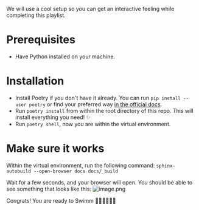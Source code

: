 We will use a cool setup so you can get an interactive feeling while completing this playlist.

# Prerequisites
* Have Python installed on your machine.

# Installation
* Install Poetry if you don't have it already. You can run `pip install --user poetry` or find your preferred way [in the official docs](https://python-poetry.org/docs/#installation).
* Run `poetry install` from within the root directory of this repo. This will install everything you need! ✨
* Run `poetry shell`, now you are within the virtual environment.

# Make sure it works
Within the virtual environment, run the following command:
`sphinx-autobuild --open-browser docs docs/_build`

Wait for a few seconds, and your browser will open. You should be able to see something that looks like this:
![image.png](https://firebasestorage.googleapis.com/v0/b/swimmio-content/o/repositories%2FMTwLk0sV7GJjOsFsx5vf%2Fimg%2Fb35354f7-d7e4-41d8-af54-a4f9a438806d.png?alt=media&token=97da07f8-b3b5-4b69-baf6-8e593e02d866)

Congrats! You are ready to Swimm 🏊🏻‍♂️🏊🏻‍♀️

